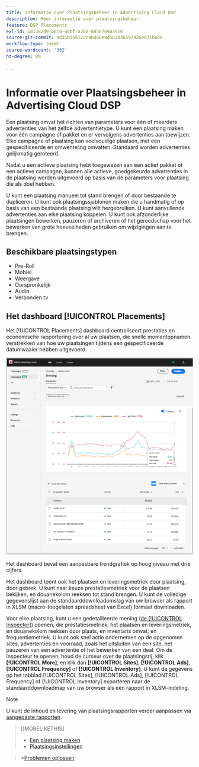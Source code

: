 ```yaml
---
title: Informatie over Plaatsingsbeheer in Advertising Cloud DSP
description: Meer informatie over plaatsingsbeheer.
feature: DSP Placements
exl-id: 1d1382d9-b6c8-44bf-a708-8458769a39c6
source-git-commit: 9d35b366122cab460e8d563b36597926ed71b6b0
workflow-type: tm+mt
source-wordcount: '362'
ht-degree: 0%

---
```


# Informatie over Plaatsingsbeheer in Advertising Cloud DSP

Een plaatsing omvat het richten van parameters voor één of meerdere advertenties van het zelfde advertentietype. U kunt een plaatsing maken voor één campagne of pakket en er vervolgens advertenties aan toewijzen. Elke campagne of plaatsing kan veelvoudige plaatsen, met een gespecificeerde en omwenteling omvatten. Standaard worden advertenties gelijkmatig geroteerd.

Nadat u een actieve plaatsing hebt toegewezen aan een actief pakket of een actieve campagne, kunnen alle actieve, goedgekeurde advertenties in de plaatsing worden uitgevoerd op basis van de parameters voor plaatsing die als doel hebben.

U kunt een plaatsing manueel tot stand brengen of door bestaande te dupliceren. U kunt ook plaatsingssjablonen maken die u handmatig of op basis van een bestaande plaatsing wilt hergebruiken. U kunt aanvullende advertenties aan elke plaatsing koppelen. U kunt ook afzonderlijke plaatsingen bewerken, pauzeren of archiveren of het gereedschap voor het bewerken van grote hoeveelheden gebruiken om wijzigingen aan te brengen.

## Beschikbare plaatsingstypen

* Pre-Roll
* Mobiel
* Weergave
* Oorspronkelijk
* Audio
* Verbonden tv

## Het dashboard [!UICONTROL Placements]

Het [!UICONTROL Placements] dashboard centraliseert prestaties en economische rapportering over al uw plaatsen, die snelle momentopnamen verstrekken van hoe uw plaatsingen tijdens een gespecificeerde datumwaaier hebben uitgevoerd.

![Plaatsingsdashboard](/help/dsp/assets/placement-dashboard.png)

Het dashboard bevat een aanpasbare trendgrafiek op hoog niveau met drie cijfers.

Het dashboard toont ook het plaatsen en leveringsmetriek door plaatsing, door gebrek. U kunt naar keuze prestatiesmetriek voor de plaatsen bekijken, en douanekolom reeksen tot stand brengen. U kunt de volledige gegevenslijst aan de standaarddownloadomslag van uw browser als rapport in XLSM (macro-toegelaten spreadsheet van Excel) formaat downloaden.

Voor elke plaatsing, kunt u een gedetailleerde mening ([de [!UICONTROL Inspector]](/help/dsp/campaign-management/reports/campaign-reports-about.md)) openen, die prestatiesmetriek, het plaatsen en leveringsmetriek, en douanekolom reeksen door plaats, en inventaris omvat; en frequentiemetriek. U kunt ook snel actie ondernemen op de opgenomen sites, advertenties en voorraad, zoals het uitsluiten van een site, het pauzeren van een advertentie of het bewerken van een deal. Om de Inspecteur te openen, houd de curseur over de plaatsingsrij, klik **[!UICONTROL More]**, en klik dan **[!UICONTROL Sites]**, **[!UICONTROL Ads]**, **[!UICONTROL Frequency]** of **[!UICONTROL Inventory]**. U kunt de gegevens op het tabblad [!UICONTROL Sites], [!UICONTROL Ads], [!UICONTROL Frequency] of [!UICONTROL Inventory] exporteren naar de standaarddownloadmap van uw browser als een rapport in XLSM-indeling.

>[!NOTE]
>
>U kunt de inhoud en levering van plaatsingsrapporten verder aanpassen via [aangepaste rapporten](/help/dsp/reports/report-about.md).

>[!MORELIKETHIS]
>
>* [Een plaatsing maken](/help/dsp/campaign-management/placements/placement-create.md)
>* [Plaatsingsinstellingen](/help/dsp/campaign-management/placements/placement-settings.md)

   >*[Problemen oplossen](/help/dsp/optimization/troubleshooting-performance.md)

